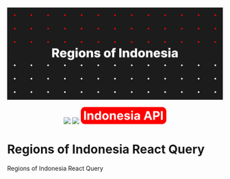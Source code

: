 [![](https://raw.githubusercontent.com/regions-of-indonesia/regions-of-indonesia/main/public/Cover.png?sanitize=true)](https://regions-of-indonesia.netlify.app)

<p align="center">
  <a href="http://www.npmjs.com/package/@regions-of-indonesia/react-query"><img src="https://img.shields.io/npm/v/@regions-of-indonesia/react-query" /></a>
  <a href="https://bundlephobia.com/package/@regions-of-indonesia/react-query"><img src="https://img.shields.io/bundlephobia/minzip/@regions-of-indonesia/react-query" /></a>
  <a href="https://indonesia-api.netlify.app/regions-of-indonesia"><img src="https://raw.githubusercontent.com/indonesia-api/indonesia-api/main/public/Badge.svg?sanitize=true" /></a>
</p>

# Regions of Indonesia React Query

Regions of Indonesia React Query
